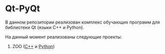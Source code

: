 # Qt-PyQt

В данном репозитории реализован комплекс обучающих программ для библиотеки Qt (языки C++ и Python).

На данный момент реализованы следующие проекты:
1. ZOO ([C++](/C++/I/11-ZOO) и [Python](/Python/I/11-ZOO))
